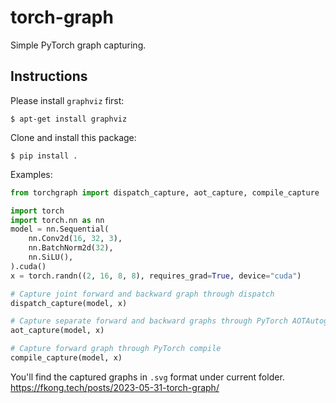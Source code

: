 # torch-graph

Simple PyTorch graph capturing.

## Instructions

Please install `graphviz` first:

```console
$ apt-get install graphviz
```

Clone and install this package:

```console
$ pip install .
```

Examples:

```python
from torchgraph import dispatch_capture, aot_capture, compile_capture

import torch
import torch.nn as nn
model = nn.Sequential(
    nn.Conv2d(16, 32, 3),
    nn.BatchNorm2d(32),
    nn.SiLU(),
).cuda()
x = torch.randn((2, 16, 8, 8), requires_grad=True, device="cuda")

# Capture joint forward and backward graph through dispatch
dispatch_capture(model, x)

# Capture separate forward and backward graphs through PyTorch AOTAutograd
aot_capture(model, x)

# Capture forward graph through PyTorch compile
compile_capture(model, x)
```

You'll find the captured graphs in `.svg` format under current folder.
https://fkong.tech/posts/2023-05-31-torch-graph/
